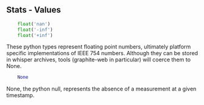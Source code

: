 ## Stats - Values

```python
	float('nan')
	float('-inf')
	float('+inf')
```

These python types represent floating point numbers, ultimately platform 
specific implementations of IEEE 754 numbers. Although they can be stored in 
whisper archives, tools (graphite-web in particular) will coerce them to None.

```python
	None
```

None, the python null, represents the absence
of a measurement at a given timestamp.

